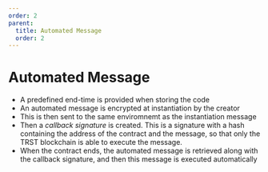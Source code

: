 ```yaml
---
order: 2
parent:
  title: Automated Message
  order: 2
---
```


# Automated Message

- A predefined end-time is provided when storing the code
- An automated message is encrypted at instantiation by the creator
- This is then sent to the same enviromnemt as the instantiation message
- Then a *callback signature* is created. This is a signature with a hash containing the address of the contract and the message, so that only the TRST blockchain is able to execute the message. 
- When the contract ends, the automated message is retrieved along with the callback signature, and then this message is executed automatically 